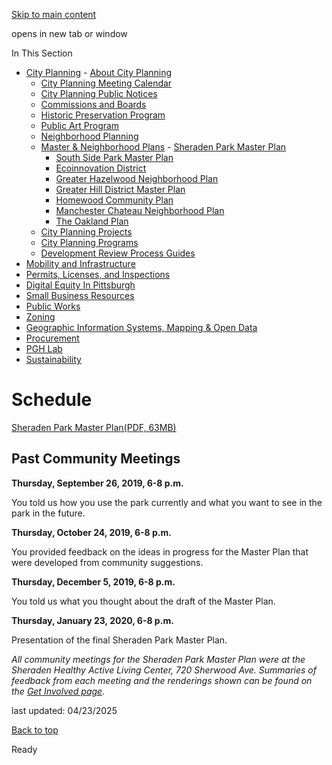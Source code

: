 [Skip to main content](https://www.pittsburghpa.gov/Business-Development/City-Planning/Master-Neighborhood-Plans/Sheraden-Park-Master-Plan/Schedule#main-content)

opens in new tab or window

In This Section

- [City Planning](https://www.pittsburghpa.gov/Business-Development/City-Planning)  - [About City Planning](https://www.pittsburghpa.gov/Business-Development/City-Planning/About-DCP)
  - [City Planning Meeting Calendar](https://www.pittsburghpa.gov/Business-Development/City-Planning/City-Planning-Meetings)
  - [City Planning Public Notices](https://www.pittsburghpa.gov/Business-Development/City-Planning/Public-Notices)
  - [Commissions and Boards](https://www.pittsburghpa.gov/Business-Development/City-Planning/Commissions-and-Boards)
  - [Historic Preservation Program](https://www.pittsburghpa.gov/Business-Development/City-Planning/Historic-Preservation-Program)
  - [Public Art Program](https://www.pittsburghpa.gov/Business-Development/City-Planning/Public-Art)
  - [Neighborhood Planning](https://www.pittsburghpa.gov/Business-Development/City-Planning/Neighborhood-Planning)
  - [Master & Neighborhood Plans](https://www.pittsburghpa.gov/Business-Development/City-Planning/Master-Neighborhood-Plans)    - [Sheraden Park Master Plan](https://www.pittsburghpa.gov/Business-Development/City-Planning/Master-Neighborhood-Plans/Sheraden-Park-Master-Plan)
    - [South Side Park Master Plan](https://www.pittsburghpa.gov/Business-Development/City-Planning/Master-Neighborhood-Plans/South-Side-Park-Master-Plan)
    - [Ecoinnovation District](https://www.pittsburghpa.gov/Business-Development/City-Planning/Master-Neighborhood-Plans/Ecoinnovation-District)
    - [Greater Hazelwood Neighborhood Plan](https://www.pittsburghpa.gov/Business-Development/City-Planning/Master-Neighborhood-Plans/Greater-Hazelwood-Neighborhood-Plan)
    - [Greater Hill District Master Plan](https://www.pittsburghpa.gov/Business-Development/City-Planning/Master-Neighborhood-Plans/Greater-Hill-District-Master-Plan)
    - [Homewood Community Plan](https://www.pittsburghpa.gov/Business-Development/City-Planning/Master-Neighborhood-Plans/Homewood-Community-Plan)
    - [Manchester Chateau Neighborhood Plan](https://www.pittsburghpa.gov/Business-Development/City-Planning/Master-Neighborhood-Plans/Manchester-Chateau-Neighborhood-Plan)
    - [The Oakland Plan](https://www.pittsburghpa.gov/Business-Development/City-Planning/Master-Neighborhood-Plans/The-Oakland-Plan)
  - [City Planning Projects](https://www.pittsburghpa.gov/Business-Development/City-Planning/Projects)
  - [City Planning Programs](https://www.pittsburghpa.gov/Business-Development/City-Planning/Planning-Programs)
  - [Development Review Process Guides](https://www.pittsburghpa.gov/Business-Development/City-Planning/Process-Guides)
- [Mobility and Infrastructure](https://www.pittsburghpa.gov/Business-Development/Mobility-and-Infrastructure)
- [Permits, Licenses, and Inspections](https://www.pittsburghpa.gov/Business-Development/Permits-Licenses-and-Inspections)
- [Digital Equity In Pittsburgh](https://www.pittsburghpa.gov/Business-Development/Digital-Equity-In-Pittsburgh)
- [Small Business Resources](https://www.pittsburghpa.gov/Business-Development/Small-Business-Resources)
- [Public Works](https://www.pittsburghpa.gov/Business-Development/Public-Works)
- [Zoning](https://www.pittsburghpa.gov/Business-Development/Zoning)
- [Geographic Information Systems, Mapping & Open Data](https://www.pittsburghpa.gov/Business-Development/Geographic-Information-Systems-Mapping-Open-Data)
- [Procurement](https://www.pittsburghpa.gov/Business-Development/Procurement)
- [PGH Lab](https://www.pittsburghpa.gov/Business-Development/PGH-Lab)
- [Sustainability](https://www.pittsburghpa.gov/Business-Development/Sustainability)

# Schedule

[Sheraden Park Master Plan(PDF, 63MB)](https://www.pittsburghpa.gov/files/assets/city/v/1/dcp/documents/9843_2020_05_27_final_sheraden_park_master_plan_report.pdf)

## Past Community Meetings

**Thursday, September 26, 2019, 6-8 p.m.**

You told us how you use the park currently and what you want to see in the park in the future.

**Thursday, October 24, 2019, 6-8 p.m.**

You provided feedback on the ideas in progress for the Master Plan that were developed from community suggestions.

**Thursday, December 5, 2019, 6-8 p.m.**

You told us what you thought about the draft of the Master Plan.

**Thursday, January 23, 2020, 6-8 p.m.**

Presentation of the final Sheraden Park Master Plan.

_All community meetings for the Sheraden Park Master Plan were at the Sheraden Healthy Active Living Center, 720 Sherwood Ave. Summaries of feedback from each meeting and the renderings shown can be found on the [Get Involved page](https://www.pittsburghpa.gov/Business-Development/City-Planning/Master-Neighborhood-Plans/Sheraden-Park-Master-Plan/Get-Involved)._

last updated: 04/23/2025

[Back to top](https://www.pittsburghpa.gov/Business-Development/City-Planning/Master-Neighborhood-Plans/Sheraden-Park-Master-Plan/Schedule#body-top)

Ready
